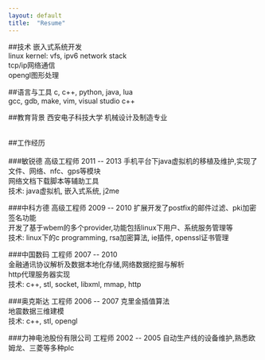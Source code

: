 ```yaml
---
layout: default
title:  "Resume"
---
```


##技术
嵌入式系统开发  
linux kernel: vfs, ipv6 network stack  
tcp/ip网络通信  
opengl图形处理   

##语言与工具
c, c++, python, java, lua  
gcc, gdb, make, vim, visual studio c++  

##教育背景
西安电子科技大学 机械设计及制造专业   
<br />

##工作经历 <br><br /> 
###敏锐德 高级工程师 2011 -- 2013 
手机平台下java虚拟机的移植及维护,实现了文件、网络、nfc、gps等模块   
网络文档下载脚本等辅助工具  
技术: java虚拟机, 嵌入式系统, j2me  

###中科方德 高级工程师 2009 -- 2010
扩展开发了postfix的邮件过滤、pki加密签名功能  
开发了基于wbem的多个provider,功能包括linux下用户、系统服务管理等  
技术: linux下的c programming, rsa加密算法, ie插件, openssl证书管理  

###中国数码 工程师 2007 -- 2010  
金融通讯协议解析及数据本地化存储,网络数据挖掘与解析  
http代理服务器实现  
技术: c++, stl, socket, libxml, mmap, http

###奥克斯达 工程师 2006 -- 2007
克里金插值算法  
地震数据三维建模  
技术: c++, stl, opengl  

###力神电池股份有限公司 工程师  2002 -- 2005 
自动生产线的设备维护,熟悉欧姆龙、三菱等多种plc  
